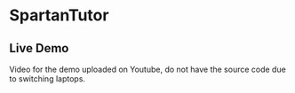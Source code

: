 # SpartanTutor

## Live Demo
Video for the demo uploaded on Youtube, do not have the source code due to switching laptops.

